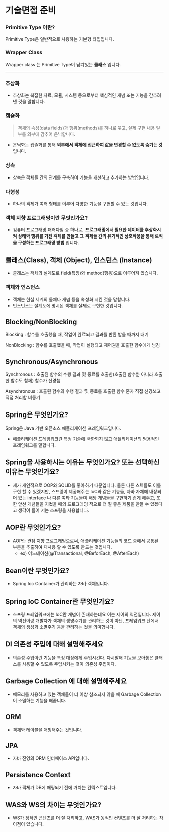 # 기술면접 준비

### Primitive Type 이란?

Primitive Type은 일반적으로 사용하는 기본형 타입입니다.
### Wrapper Class

Wrapper class 는 Primitive Type이 담겨있는 __클래스__ 입니다.

<hr>

### 추상화
- 추상화는 복잡한 자료, 모듈, 시스템 등으로부터 핵심적인 개념 또는 기능을 간추려 낸 것을 말합니다.

### 캡슐화
> 객체의 속성(data fields)과 행위(methods)를 하나로 묶고, 실제 구현 내용 일부를 외부에 감추어 은닉합니다.

- 은닉화는 캡슐화를 통해 __외부에서 객체에 접근하여 값을 변경할 수 없도록 숨기는 것__ 입니다.

### 상속
- 상속은 객체들 간의 관계를 구축하여 기능을 개선하고 추가하는 방법입니다.

### 다형성
- 하나의 객체가 여러 형태를 이루어 다양한 기능을 구현할 수 있는 것입니다.

### 객체 지향 프로그래밍이란 무엇인가요?

- 컴퓨터 프로그래밍 패러다임 중 하나로, __프로그래밍에서 필요한 데이터를 추상화시켜 상태와 행위를 가진 객체를 만들고 그 객체들 간의 유기적인 상호작용을 통해 로직을 구성하는 프로그래밍 방법__ 입니다.

## 클래스(Class), 객체 (Object), 인스턴스 (Instance)
- 클래스는 객체의 설계도로 field(특징)와 method(행동)으로 이루어져 있습니다.

### 객체와 인스턴스
- 객체는 현실 세계의 물체나 개념 등을 속성화 시킨 것을 말합니다.
- 인스턴스는 설계도에 명시된 객체를 실제로 구현한 것입니다.

## Blocking/NonBlocking

Blocking : 함수를 호출했을 때, 작업이 완료되고 결과를 반환 받을 때까지 대기

NonBlocking : 함수를 호출했을 때, 작업이 실행되고 제어권을 호출한 함수에게 넘김

## Synchronous/Asynchronous

Synchronous : 호출된 함수의 수행 결과 및 종료를 호출한(호출된 함수뿐 아니라 호출한 함수도 함께) 함수가 신경씀

Asynchronous : 호출된 함수의 수행 결과 및 종료를 호출된 함수 혼자 직접 신경쓰고 직접 처리함
비동기

## Spring은 무엇인가요?

Spring은 Java 기반 오픈소스 애플리케이션 프레임워크입니다.
- 애플리케이션 프레임워크란 특정 기술에 국한되지 않고 애플리케이션의 범용적인 프레임워크를 말합니다.

## Spring을 사용하시는 이유는 무엇인가요? 또는 선택하신 이유는 무엇인가요?

- 제가 개인적으로 OOP와 SOLID를 좋아하기 때문입니다. 물론 다른 스텍들도 이를 구현 할 수 있겠지만, 스프링이 제공해주는 IoC와 같은 기능들, 자바 자체에 내장되어 있는 interface 나 다른 여타 기능들이 해당 개념들을 구현하기 쉽게 해주고, 또한 앞선 개념들을 지켰을 때의 프로그래밍 적으로 더 질 좋은 제품을 만들 수 있겠다고 생각이 들어 저는 스프링을 사용합니다. 

## AOP란 무엇인가요?

- AOP란 관점 지향 프로그래밍으로써, 애플리케이션 기능들의 코드 중에서 공통된 부분을 추출하여 재사용 할 수 있도록 만드는 것입니다.
    - ex) 어노테이션(@Transactional, @BeforEach, @AfterEach)

## Bean이란 무엇인가요?

- Spring Ioc Container가 관리하는 자바 객체입니다.

## Spring IoC Container란 무엇인가요?

- 스프링 프레임워크에는 IoC란 개념이 존재하는데요 이는 제어의 역전입니다. 제어의 역전이랑 개발자가 객체의 생명주기를 관리하는 것이 아닌, 프레임워크 단에서 객체의 생성과 소멸주기 등을 관리하는 것을 의미합니다.

## DI 의존성 주입에 대해 설명해주세요

- 의존성 주입이란 기능을 특정 대상에게 주입시킨다. 다시말해 기능을 모아놓은 클래스를 사용할 수 있도록 주입시키는 것이 의존성 주입이다.

## Garbage Collection 에 대해 설명해주세요

- 메모리를 사용하고 있는 객체들이 더 이상 참조되지 않을 때 Garbage Collection이 소멸하는 기능을 해줍니다. 

## ORM

- 객체와 테이블을 매핑해주는 것입니다.

## JPA

- 자바 진영의 ORM 인터페이스 API입니다.

## Persistence Context

- 자바 객체가 DB에 매핑되기 전에 거치는 컨텍스트입니다.

## WAS와 WS의 차이는 무엇인가요?

- WS가 정적인 콘텐츠를 더 잘 처리하고, WAS가 동적인 컨텐츠를 더 잘 처리하는 차이점이 있습니다.
